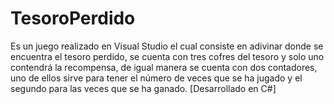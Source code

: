 # TesoroPerdido
Es un juego realizado en Visual Studio el cual consiste en adivinar donde se encuentra el tesoro perdido, se cuenta con tres cofres del tesoro y solo uno contendrá la recompensa, de igual manera se cuenta con dos contadores, uno de ellos sirve para tener el número de veces que se ha jugado y el segundo para las veces que se ha ganado. [Desarrollado en C#]
